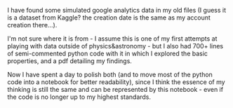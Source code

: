 I have found some simulated google analytics data in my old files (I guess it is a dataset from Kaggle? the creation date is the same as my account creation there...). 

I'm not sure where it is from - I assume this is one of my first attempts at playing with data outside of physics&astronomy - but I also had 700+ lines of semi-commented python code with it in which I explored the basic properties, and a pdf detailing my findings. 

Now I have spent a day to polish both (and to move most of the python code into a notebook for better readability), since I think the essence of my thinking is still the same and can be represented by this notebook - even if the code is no longer up to my highest standards.
